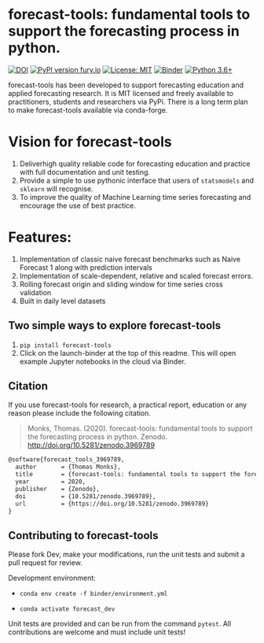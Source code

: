 # forecast-tools: fundamental tools to support the forecasting process in python.

[![DOI](https://zenodo.org/badge/250494795.svg)](https://zenodo.org/badge/latestdoi/250494795)
[![PyPI version fury.io](https://badge.fury.io/py/forecast-tools.svg)](https://pypi.python.org/pypi/forecast-tools/)
[![License: MIT](https://img.shields.io/badge/License-MIT-yellow.svg)](https://opensource.org/licenses/MIT)
[![Binder](https://mybinder.org/badge_logo.svg)](https://mybinder.org/v2/gh/TomMonks/forecast-tools/master)
[![Python 3.6+](https://img.shields.io/badge/python-3.6+-blue.svg)](https://www.python.org/downloads/release/python-360+/)

 forecast-tools has been developed to support forecasting education and applied forecasting research.  It is MIT licensed and freely available to practitioners, students and researchers via PyPi.  There is a long term plan to make forecast-tools available via conda-forge.

 # Vision for forecast-tools

 1. Deliverhigh quality reliable code for forecasting education and practice with full documentation and unit testing.
 2. Provide a simple to use pythonic interface that users of `statsmodels` and `sklearn` will recognise.
 3. To improve the quality of Machine Learning time series forecasting and encourage the use of best practice.

# Features:

1. Implementation of classic naive forecast benchmarks such as Naive Forecast 1 along with prediction intervals
2. Implementation of scale-dependent, relative and scaled forecast errors.
3. Rolling forecast origin and sliding window for time series cross validation
4. Built in daily level datasets

## Two simple ways to explore forecast-tools

1. `pip install forecast-tools`
2. Click on the launch-binder at the top of this readme. This will open example Jupyter notebooks in the cloud via Binder.

## Citation

If you use forecast-tools for research, a practical report, education or any reason please include the following citation.

> Monks, Thomas. (2020). forecast-tools: fundamental tools to support the forecasting process in python. Zenodo. http://doi.org/10.5281/zenodo.3969789

```tex
@software{forecast_tools_3969789,
  author       = {Thomas Monks},
  title        = {forecast-tools: fundamental tools to support the forecasting process in python},
  year         = 2020,
  publisher    = {Zenodo},
  doi          = {10.5281/zenodo.3969789},
  url          = {https://doi.org/10.5281/zenodo.3969789}
}
```

## Contributing to forecast-tools

Please fork Dev, make your modifications, run the unit tests and submit a pull request for review.

Development environment:

* `conda env create -f binder/environment.yml`

* `conda activate forecast_dev`

Unit tests are provided and can be run from the command `pytest`.   All contributions are welcome and must include unit tests!